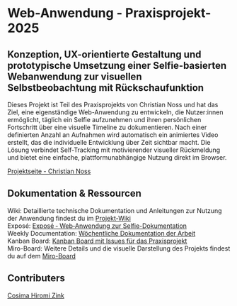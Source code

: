 # Web-Anwendung - Praxisprojekt-2025
## Konzeption, UX-orientierte Gestaltung und prototypische Umsetzung einer Selfie-basierten Webanwendung zur visuellen Selbstbeobachtung mit Rückschaufunktion

Dieses Projekt ist Teil des Praxisprojekts von Christian Noss und hat das Ziel, eine eigenständige Web-Anwendung zu entwickeln, die Nutzer:innen ermöglicht, täglich ein Selfie aufzunehmen und ihren persönlichen Fortschritt über eine visuelle Timeline zu dokumentieren. Nach einer definierten Anzahl an Aufnahmen wird automatisch ein animiertes Video erstellt, das die individuelle Entwicklung über Zeit sichtbar macht. Die Lösung verbindet Self-Tracking mit motivierender visueller Rückmeldung und bietet eine einfache, plattformunabhängige Nutzung direkt im Browser. <br>

[Projektseite - Christian Noss](https://cnoss.github.io/thesis/) <br>

## Dokumentation & Ressourcen

Wiki: Detaillierte technische Dokumentation und Anleitungen zur Nutzung der Anwendung findest du im [Projekt-Wiki](https://github.com/cosimazink/praxisprojekt-2025/wiki) <br>
Exposé: [Exposé ‐ Web‐Anwendung zur Selfie-Dokumentation](https://github.com/cosimazink/praxisprojekt-2025/wiki/Exposé) <br>
Weekly Documentation: [Wöchentliche Dokumentation der Arbeit](https://github.com/cosimazink/praxisprojekt-2025/wiki/Weekly-Documentation) <br>
Kanban Board: [Kanban Board mit Issues für das Praxisprojekt](https://github.com/users/cosimazink/projects/1) <br>
Miro-Board: Weitere Details und die visuelle Darstellung des Projekts findest du auf dem [Miro-Board](https://miro.com/welcomeonboard/bFZ4bWxMd0VHU0Fmb3R2K1U0NFpEWjA4ejVSSENLVFhWMm52VVlWbDF6OXpiUnRRVk1sSVJ0aWI1Lzl4VktHbmJHQVU4MkxLUCtEN1ErSzlnZ0tKajcvUFg4SHhoWngyZ0xsVnZrUm9kRFYzTUk1TlU0ek50NUtub0l2VkFkbjRyVmtkMG5hNDA3dVlncnBvRVB2ZXBnPT0hdjE=?share_link_id=965112996615)

## Contributers
[Cosima Hiromi Zink](https://github.com/cosimazink)
